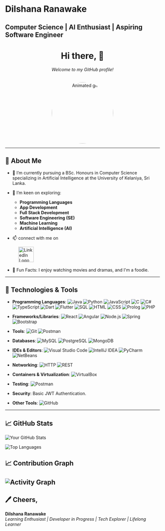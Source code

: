 # Dilshana Ranawake
## Computer Science | AI Enthusiast | Aspiring Software Engineer

<div align="center">
    <h1>Hi there, 👋</h1>
    <h6>Welcome to my GitHub profile!</h6>
    <img src="https://cdn.dribbble.com/users/4055494/screenshots/15215756/media/d2b66c4ca0192aa26d103448b3d1518b.gif" 
         style="width: 200px; height: 200px; border-radius: 50%;" 
         alt="Animated gif">
</div>

---

## 🚀 About Me
- 🌱 I’m currently pursuing a BSc. Honours in Computer Science specializing in Artificial Intelligence at the University of Kelaniya, Sri Lanka.
- 💬 I’m keen on exploring:
  - **Programming Languages**
  - **App Development**
  - **Full Stack Development**
  - **Software Engineering (SE)**
  - **Machine Learning**
  - **Artificial Intelligence (AI)**

- 📫 connect with me on
<p>
    &nbsp;&nbsp;&nbsp;&nbsp;&nbsp;&nbsp;&nbsp;&nbsp;&nbsp;&nbsp;
  <a href="https://www.linkedin.com/in/dilshana-ranawake">
    <img src="https://github.com/user-attachments/assets/df755825-a4b1-474f-b417-c68c89bd034b" alt="LinkedIn Logo" width="50">
  </a>
</p>


- 🎉 Fun Facts: I enjoy watching movies and dramas, and I'm a foodie.

---
## 🔧 Technologies & Tools

- **Programming Languages**:
![Java](https://img.shields.io/badge/Java-007396?style=flat&logo=java&logoColor=white) 
   ![Python](https://img.shields.io/badge/Python-3776AB?style=flat&logo=python&logoColor=white) 
   ![JavaScript](https://img.shields.io/badge/JavaScript-F7DF1C?style=flat&logo=javascript&logoColor=black) 
   ![C](https://img.shields.io/badge/C-A8B9CC?style=flat&logo=c&logoColor=black) 
   ![C#](https://img.shields.io/badge/C%23-239120?style=flat&logo=c-sharp&logoColor=white) 
   ![TypeScript](https://img.shields.io/badge/TypeScript-007ACC?style=flat&logo=typescript&logoColor=white) 
   ![Dart](https://img.shields.io/badge/Dart-0175C2?style=flat&logo=dart&logoColor=white)
   ![Flutter](https://img.shields.io/badge/Flutter-02569B?style=flat&logo=flutter&logoColor=white)
   ![SQL](https://img.shields.io/badge/SQL-4479A1?style=flat&logo=sqlite&logoColor=white) 
   ![HTML](https://img.shields.io/badge/HTML-E34F26?style=flat&logo=html5&logoColor=white) 
   ![CSS](https://img.shields.io/badge/CSS-1572B6?style=flat&logo=css3&logoColor=white)
   ![Prolog](https://img.shields.io/badge/Prolog-DC143C?style=flat&logo=prolog&logoColor=white)
  ![PHP](https://img.shields.io/badge/PHP-777BB4?style=flat&logo=php&logoColor=white)


- **Frameworks/Libraries**:
![React](https://img.shields.io/badge/React-61DAFB?style=flat&logo=react&logoColor=black)  ![Angular](https://img.shields.io/badge/Angular-DD0031?style=flat&logo=angular&logoColor=white)  ![Node.js](https://img.shields.io/badge/Node.js-339933?style=flat&logo=node.js&logoColor=white)  ![Spring](https://img.shields.io/badge/Spring-6DB33F?style=flat&logo=spring&logoColor=white)  ![Bootstrap](https://img.shields.io/badge/Bootstrap-563D7C?style=flat&logo=bootstrap&logoColor=white) 

- **Tools**:
  ![Git](https://img.shields.io/badge/Git-F05032?style=flat&logo=git&logoColor=white) 
  ![Postman](https://img.shields.io/badge/Postman-FF6C37?style=flat&logo=postman&logoColor=white) 

- **Databases**:
  ![MySQL](https://img.shields.io/badge/MySQL-4479A1?style=flat&logo=mysql&logoColor=white) 
   ![PostgreSQL](https://img.shields.io/badge/PostgreSQL-4169E1?style=flat&logo=postgresql&logoColor=white) 
   ![MongoDB](https://img.shields.io/badge/MongoDB-47A248?style=flat&logo=mongodb&logoColor=white) 

- **IDEs & Editors**:
  ![Visual Studio Code](https://img.shields.io/badge/Visual%20Studio%20Code-007ACC?style=flat&logo=visual-studio-code&logoColor=white) 
  ![IntelliJ IDEA](https://img.shields.io/badge/IntelliJ%20IDEA-000000?style=flat&logo=intellij-idea&logoColor=white) 
   ![PyCharm](https://img.shields.io/badge/PyCharm-000000?style=flat&logo=pycharm&logoColor=white) 
  ![NetBeans](https://img.shields.io/badge/NetBeans-1F6C5A?style=flat&logo=apache-netbeans&logoColor=white) 

- **Networking**:
  ![HTTP](https://img.shields.io/badge/HTTP-00A3E0?style=flat&logo=http&logoColor=white) 
  ![REST](https://img.shields.io/badge/REST-6C5B7B?style=flat&logo=rest&logoColor=white) 

- **Containers & Virtualization**:
  ![VirtualBox](https://img.shields.io/badge/VirtualBox-183A61?style=flat&logo=virtualbox&logoColor=white) 

- **Testing**:
 ![Postman](https://img.shields.io/badge/Postman-FF6C37?style=flat&logo=postman&logoColor=white) 


- **Security**:
  Basic JWT Authentication.

- **Other Tools**:
 ![GitHub](https://img.shields.io/badge/GitHub-181717?style=flat&logo=github&logoColor=white) 

---
## 📈 GitHub Stats
![Your GitHub Stats](https://github-readme-stats.vercel.app/api?username=DilshanaRanawake&show_icons=true&count_private=true&hide=prs&theme=radical)

![Top Languages](https://github-readme-stats.vercel.app/api/top-langs/?username=DilshanaRanawake&layout=compact)

## 📈 Contribution Graph
![Activity Graph](https://github-profile-summary-cards.vercel.app/api/cards/profile-details?username=DilshanaRanawake&theme=solarized_dark)
---
## 🖊️ Cheers,
**Dilshana Ranawake**  
_Learning Enthusiast | Developer in Progress | Tech Explorer | Lifelong Learner_
